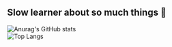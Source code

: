 ## Slow learner about so much things 🐌

![Anurag's GitHub stats](https://github-readme-stats.vercel.app/api?username=ArrozbR&show_icons=true&theme=radical) \
![Top Langs](https://github-readme-stats.vercel.app/api/top-langs/?username=ArrozbR&layout=compact)
